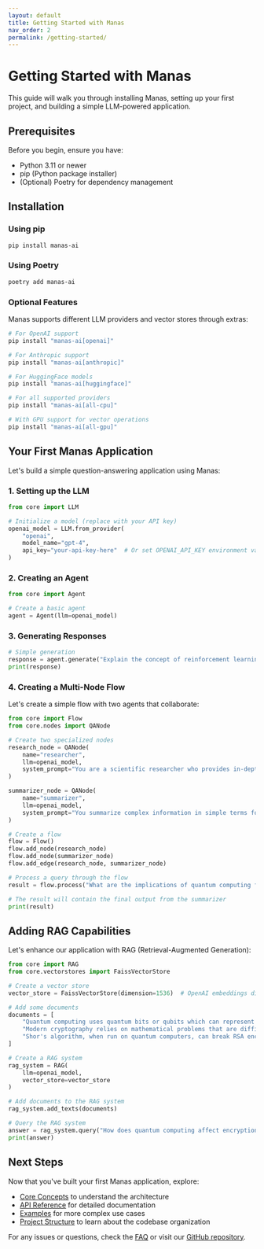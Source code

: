 ```yaml
---
layout: default
title: Getting Started with Manas
nav_order: 2
permalink: /getting-started/
---
```


# Getting Started with Manas

This guide will walk you through installing Manas, setting up your first project, and building a simple LLM-powered application.

## Prerequisites

Before you begin, ensure you have:

- Python 3.11 or newer
- pip (Python package installer)
- (Optional) Poetry for dependency management

## Installation

### Using pip

```bash
pip install manas-ai
```

### Using Poetry

```bash
poetry add manas-ai
```

### Optional Features

Manas supports different LLM providers and vector stores through extras:

```bash
# For OpenAI support
pip install "manas-ai[openai]"

# For Anthropic support
pip install "manas-ai[anthropic]"

# For HuggingFace models
pip install "manas-ai[huggingface]"

# For all supported providers
pip install "manas-ai[all-cpu]"

# With GPU support for vector operations
pip install "manas-ai[all-gpu]"
```

## Your First Manas Application

Let's build a simple question-answering application using Manas:

### 1. Setting up the LLM

```python
from core import LLM

# Initialize a model (replace with your API key)
openai_model = LLM.from_provider(
    "openai", 
    model_name="gpt-4",
    api_key="your-api-key-here"  # Or set OPENAI_API_KEY environment variable
)
```

### 2. Creating an Agent

```python
from core import Agent

# Create a basic agent
agent = Agent(llm=openai_model)
```

### 3. Generating Responses

```python
# Simple generation
response = agent.generate("Explain the concept of reinforcement learning in under 100 words.")
print(response)
```

### 4. Creating a Multi-Node Flow

Let's create a simple flow with two agents that collaborate:

```python
from core import Flow
from core.nodes import QANode

# Create two specialized nodes
research_node = QANode(
    name="researcher",
    llm=openai_model,
    system_prompt="You are a scientific researcher who provides in-depth analysis."
)

summarizer_node = QANode(
    name="summarizer", 
    llm=openai_model,
    system_prompt="You summarize complex information in simple terms for general audience."
)

# Create a flow
flow = Flow()
flow.add_node(research_node)
flow.add_node(summarizer_node)
flow.add_edge(research_node, summarizer_node)

# Process a query through the flow
result = flow.process("What are the implications of quantum computing for cryptography?")

# The result will contain the final output from the summarizer
print(result)
```

## Adding RAG Capabilities

Let's enhance our application with RAG (Retrieval-Augmented Generation):

```python
from core import RAG
from core.vectorstores import FaissVectorStore

# Create a vector store
vector_store = FaissVectorStore(dimension=1536)  # OpenAI embeddings dimension

# Add some documents
documents = [
    "Quantum computing uses quantum bits or qubits which can represent 0, 1, or both simultaneously.",
    "Modern cryptography relies on mathematical problems that are difficult for classical computers.",
    "Shor's algorithm, when run on quantum computers, can break RSA encryption efficiently."
]

# Create a RAG system
rag_system = RAG(
    llm=openai_model,
    vector_store=vector_store
)

# Add documents to the RAG system
rag_system.add_texts(documents)

# Query the RAG system
answer = rag_system.query("How does quantum computing affect encryption?")
print(answer)
```

## Next Steps

Now that you've built your first Manas application, explore:

- [Core Concepts](/concepts/) to understand the architecture
- [API Reference](/api/) for detailed documentation
- [Examples](/examples/) for more complex use cases
- [Project Structure](/structure/) to learn about the codebase organization

For any issues or questions, check the [FAQ](/faq/) or visit our [GitHub repository](https://github.com/arkokoley/manas).